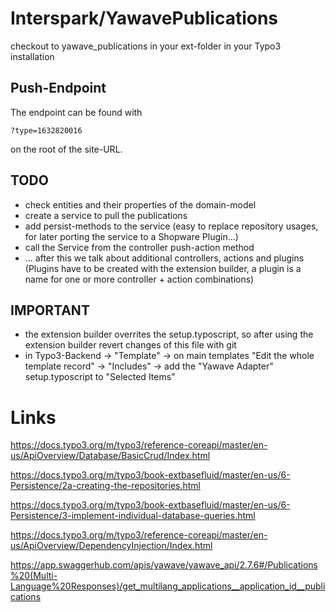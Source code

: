 # Interspark/YawavePublications

checkout to yawave_publications in your ext-folder in your Typo3 installation

## Push-Endpoint

The endpoint can be found  with
```
?type=1632820016
```
on the root of the site-URL.

## TODO

* check entities and their properties of the domain-model
* create a service to pull the publications
* add persist-methods to the service (easy to replace repository usages, for later porting the service to a Shopware Plugin...)
* call the Service from the controller push-action method
* ... after this we talk about additional controllers, actions and plugins (Plugins have to be created with the extension builder, a plugin is a name for one or more controller + action combinations)

## IMPORTANT

* the extension builder overrites the setup.typoscript, so after using the extension builder revert changes of this file with git
* in Typo3-Backend -> "Template" -> on main templates "Edit the whole template record" -> "Includes" -> add the "Yawave Adapter" setup.typoscript to "Selected Items"

# Links
https://docs.typo3.org/m/typo3/reference-coreapi/master/en-us/ApiOverview/Database/BasicCrud/Index.html

https://docs.typo3.org/m/typo3/book-extbasefluid/master/en-us/6-Persistence/2a-creating-the-repositories.html

https://docs.typo3.org/m/typo3/book-extbasefluid/master/en-us/6-Persistence/3-implement-individual-database-queries.html

https://docs.typo3.org/m/typo3/reference-coreapi/master/en-us/ApiOverview/DependencyInjection/Index.html

https://app.swaggerhub.com/apis/yawave/yawave_api/2.7.6#/Publications%20(Multi-Language%20Responses)/get_multilang_applications__application_id__publications
